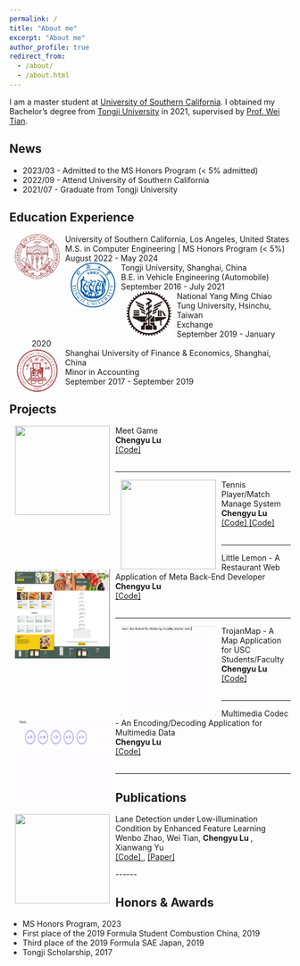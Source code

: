```yaml
---
permalink: /
title: "About me"
excerpt: "About me"
author_profile: true
redirect_from: 
  - /about/
  - /about.html
---
```


I am a master student at [University of Southern California](https://www.usc.edu/). I obtained my Bachelor’s degree from [Tongji University](https://www.tongji.edu.cn/) in 2021, supervised by [Prof. Wei Tian](https://auto.tongji.edu.cn/info/1176/7060.htm). 
<!-- My current research interests include artificial intelligence, machine learning, computer vision, and image processing, particularly in the domains of Image and Video Restoration and Enhancement and Multi-Modality Scene Understanding. -->

News
------
- 2023/03 - Admitted to the MS Honors Program (< 5% admitted)
- 2022/09 - Attend University of Southern California
- 2021/07 - Graduate from Tongji University

Education Experience
------

<dl>
              <dt>
                <img align="left" width="80" height="80" hspace="10" src="/images/USC.jpeg"
                />
              </dt>
              <dt>
                University of Southern California, Los Angeles, United States
              </dt>
              <dd>
                M.S. in Computer Engineering | MS Honors Program (< 5%)
              </dd>
              <dd>
                August 2022 - May 2024
              </dd>
              <dt>
                <img align="left" width="80" height="80" hspace="10" src="/images/TJU.jpeg"
                />
              </dt>
              <dt>
                Tongji University, Shanghai, China
              </dt>
              <dd>
                B.E. in Vehicle Engineering (Automobile)
              </dd>
              <dd>
                September 2016 - July 2021
              </dd>
              <dt>
                <img align="left" width="80" height="80" hspace="10" src="/images/NYCU.png"
                />
              </dt>
              <dt>
                National Yang Ming Chiao Tung University, Hsinchu, Taiwan
              </dt>
              <dd>
                Exchange
              </dd>
              <dd>
                September 2019 - January 2020
              </dd>
              <dt>
                <img align="left" width="80" height="80" hspace="10" src="/images/SUFE.jpeg"
                />
              </dt>
              <dt>
                Shanghai University of Finance & Economics, Shanghai, China
              </dt>
              <dd>
                Minor in Accounting
              </dd>
              <dd>
                September 2017 - September 2019
              </dd>
            </dl>

Projects
------
<dl>
              <dt>
                <img align="left" width="170" height="160" hspace="10" src="/images/MeetGame.gif"
                />
              </dt>
              <dt>
                Meet Game
              </dt>
              <dd>
                <strong>
                Chengyu Lu
                </strong>
              </dd>
              <dd>
                <a href="https://github.com/Lu-Chengyu/USC-MSEE/tree/main/EE547/Project">
                  [Code]
                </a>
<!--                 ,
                <a href="">
                  [Project page]
                </a> -->
              </dd>
  <br/>
  </dl>

------
<dl>
              <dt>
                <img align="left" width="170" height="160" hspace="10" src="/images/Tennis.gif"
                />
              </dt>
              <dt>
                Tennis Player/Match Manage System
              </dt>
              <dd>
                <strong>
                Chengyu Lu
                </strong>
              </dd>
              <dd>
                <a href="https://github.com/Lu-Chengyu/USC-MSEE/tree/main/EE547/hw6">
                  [Code]
                </a>
                <a href="https://github.com/Lu-Chengyu/USC-MSEE/tree/main/EE547/hw7">
                  [Code]
                </a>
<!--                 ,
                <a href="">
                  [Project page]
                </a> -->
              </dd>
  <br/>
  </dl>

------
<dl>
              <dt>
                <img align="left" width="170" height="160" hspace="10" src="/images/Little Lemon.png"
                />
              </dt>
              <dt>
                Little Lemon - A Restaurant Web Application of Meta Back-End Developer
              </dt>
              <dd>
                <strong>
                Chengyu Lu
                </strong>
              </dd>
              <dd>
                <a href="https://github.com/Lu-Chengyu/Little-Lemon">
                  [Code]
                </a>
<!--                 ,
                <a href="">
                  [Project page]
                </a> -->
              </dd>
  <br/>
  </dl>

------
<dl>
              <dt>
                <img align="left" width="170" height="160" hspace="10" src="/images/TrojanMap.gif"
                />
              </dt>
              <dt>
                TrojanMap - A Map Application for USC Students/Faculty
              </dt>
              <dd>
                <strong>
                Chengyu Lu
                </strong>
              </dd>
              <dd>
                <a href="https://github.com/Lu-Chengyu/USC-MSEE/tree/main/EE538/fall2022_trojanmap-Lu-Chengyu-main">
                  [Code]
                </a>
<!--                 ,
                <a href="">
                  [Project page]
                </a> -->
              </dd>
  <br/>
  </dl>

------
  <dl>
              <dt>
                <img align="left" width="170" height="160" hspace="10" src="/images/Huffman Coding.gif"
                />
              </dt>
              <dt>
                Multimedia Codec - An Encoding/Decoding Application for Multimedia Data
              </dt>
              <dd>
                <strong>
                Chengyu Lu
                </strong>
              </dd>
              <dd>
                <a href="https://github.com/Lu-Chengyu/USC-MSEE/tree/main/EE669">
                  [Code]
                </a>
<!--                 ,
                <a href="">
                  [Project page]
                </a> -->
              </dd>
   <br/>
            </dl>

------

Publications
------
<dl>
              <dt>
                <img align="left" width="170" height="160" hspace="10" src="/images/Graduation Design.gif"
                />
              </dt>
              <dt>
                Lane Detection under Low-illumination Condition by Enhanced Feature Learning
              </dt>
              <dd>
                Wenbo Zhao, Wei Tian,
                <strong>
                Chengyu Lu
                </strong>
                , Xianwang Yu
              </dd>
<!--               <dd>
                Arxiv preprint
              </dd> -->
              <dd>
                <a href="https://github.com/Lu-Chengyu/Zero-DCE_RESA/tree/main">
                  [Code]
                </a>
                ,
                <a href="https://www.sae.org/publications/technical-papers/content/2022-01-7102/">
                  [Paper]
                </a>
<!--                 ,
                <a href="">
                  [Project page]
                </a> -->
              </dd>
            </dl>
------


Honors & Awards
------
- MS Honors Program, 2023
- First place of the 2019 Formula Student Combustion China, 2019
- Third place of the 2019 Formula SAE Japan, 2019
- Tongji Scholarship, 2017
<br/>
<br/>
<br/>
